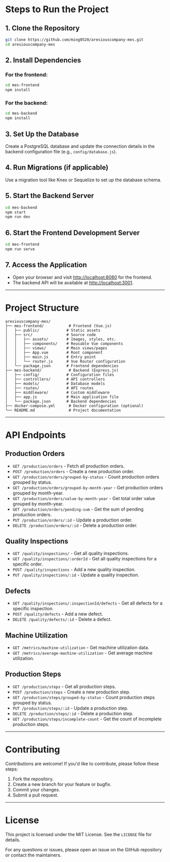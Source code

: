 # Steps to Run the Project

## 1. Clone the Repository

```bash
git clone https://github.com/ming0520/aresiouscompany-mes.git
cd aresiouscompany-mes
```

## 2. Install Dependencies

### For the frontend:

```bash
cd mes-frontend
npm install
```

### For the backend:

```bash
cd mes-backend
npm install
```

## 3. Set Up the Database

Create a PostgreSQL database and update the connection details in the backend configuration file (e.g., `config/database.js`).

## 4. Run Migrations (if applicable)

Use a migration tool like Knex or Sequelize to set up the database schema.

## 5. Start the Backend Server

```bash
cd mes-backend
npm start
npm run dev
```

## 6. Start the Frontend Development Server

```bash
cd mes-frontend
npm run serve
```

## 7. Access the Application

- Open your browser and visit [http://localhost:8080](http://localhost:8080) for the frontend.
- The backend API will be available at [http://localhost:3001](http://localhost:3001).

---

# Project Structure

```
aresiouscompany-mes/
├── mes-frontend/           # Frontend (Vue.js)
│   ├── public/            # Static assets
│   ├── src/               # Source code
│   │   ├── assets/        # Images, styles, etc.
│   │   ├── components/    # Reusable Vue components
│   │   ├── views/         # Main views/pages
│   │   ├── App.vue        # Root component
│   │   ├── main.js        # Entry point
│   │   └── router.js      # Vue Router configuration
│   └── package.json       # Frontend dependencies
├── mes-backend/            # Backend (Express.js)
│   ├── config/            # Configuration files
│   ├── controllers/       # API controllers
│   ├── models/            # Database models
│   ├── routes/            # API routes
│   ├── middleware/        # Custom middleware
│   ├── app.js             # Main application file
│   └── package.json       # Backend dependencies
├── docker-compose.yml      # Docker configuration (optional)
└── README.md               # Project documentation
```

---

# API Endpoints

## Production Orders

- `GET /production/orders` - Fetch all production orders.
- `POST /production/orders` - Create a new production order.
- `GET /production/orders/grouped-by-status` - Count production orders grouped by status.
- `GET /production/orders/grouped-by-month-year` - Get production orders grouped by month-year.
- `GET /production/orders/value-by-month-year` - Get total order value grouped by month-year.
- `GET /production/orders/pending-sum` - Get the sum of pending production orders.
- `PUT /production/orders/:id` - Update a production order.
- `DELETE /production/orders/:id` - Delete a production order.

## Quality Inspections

- `GET /quality/inspections/` - Get all quality inspections.
- `GET /quality/inspections/:orderId` - Get all quality inspections for a specific order.
- `POST /quality/inspections` - Add a new quality inspection.
- `PUT /quality/inspections/:id` - Update a quality inspection.

## Defects

- `GET /quality/inspections/:inspectionId/defects` - Get all defects for a specific inspection.
- `POST /quality/defects` - Add a new defect.
- `DELETE /quality/defects/:id` - Delete a defect.

## Machine Utilization

- `GET /metrics/machine-utilization` - Get machine utilization data.
- `GET /metrics/average-machine-utilization` - Get average machine utilization.

## Production Steps

- `GET /production/steps` - Get all production steps.
- `POST /production/steps` - Create a new production step.
- `GET /production/steps/grouped-by-status` - Count production steps grouped by status.
- `PUT /production/steps/:id` - Update a production step.
- `DELETE /production/steps/:id` - Delete a production step.
- `GET /production/steps/incomplete-count` - Get the count of incomplete production steps.

---

# Contributing

Contributions are welcome! If you'd like to contribute, please follow these steps:

1. Fork the repository.
2. Create a new branch for your feature or bugfix.
3. Commit your changes.
4. Submit a pull request.

---

# License

This project is licensed under the MIT License. See the `LICENSE` file for details.

For any questions or issues, please open an issue on the GitHub repository or contact the maintainers.

